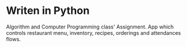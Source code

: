 # Writen in Python

Algorithm and Computer Programming class' Assignment. App which controls restaurant menu, inventory, recipes, orderings and attendances flows.
